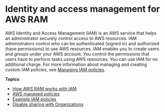 # Identity and access management for AWS RAM<a name="control-access"></a>

AWS Identity and Access Management \(IAM\) is an AWS service that helps an administrator securely control access to AWS resources\. IAM administrators control who can be authenticated \(signed in\) and authorized \(have permissions\) to use AWS resources\. IAM enables you to create users and groups under your AWS account\. You control the permissions that users have to perform tasks using AWS resources\. You can use IAM for no additional charge\. For more information about managing and creating custom IAM policies, see [Managing IAM policies](https://docs.aws.amazon.com/IAM/latest/UserGuide/access_policies_manage.html)\.

**Topics**
+ [How AWS RAM works with IAM](security-iam-policies.md)
+ [AWS managed policies](security-iam-managed-policies.md)
+ [Example IAM policies](security-iam-policies-examples.md)
+ [Disable sharing with Organizations](security-disable-sharing-with-orgs.md)